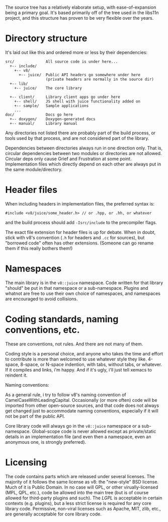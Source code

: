 The source tree has a relatively elaborate setup, with ease-of-expansion being a primary goal. It's based primarily off of the tree used in the libs11n project, and this structure has proven to be very flexible over the years.

# Directory structure #

It's laid out like this and ordered more or less by their dependencies:

```
src/              All source code is under here...
  +-- include/
    +-- v8/
      +-- juice/  Public API headers go somewhere under here
                  (private headers are normally in the source dir)
  +-- lib/
    +-- juice/    The core library

  +-- client/     Library client apps go under here
    +-- shell/    JS shell with juice functionality added on
    +-- sample/   Sample applications
    ...
doc/              Docs go here
  +-- doxygen/    Doxygen-generated docs
  +-- manual/     Library manual
```

Any directories not listed there are probably part of the build process, or tools used by that process, and are not considered part of the library.

Dependencies between directories always run in one direction only. That is, circular dependencies between two modules or directories are not allowed. Circular deps only cause Grief and Frustration at some point. Implementation files which directly depend on each other are always put in the same module/directory.

# Header files #

When including headers in implementation files, the preferred syntax is:
```
#include <v8/juice/some_header.h> // or .hpp, or .hh, or whatever
```
and the build process should add `-Isrc/include` to the precompiler flags.

The exact file extension for header files is up for debate. When in doubt, stick with v8's convention (`.h` for headers and `.cc` for sources), but "borrowed code" often has other extensions. (Someone can go rename them if this really bothers them!)

# Namespaces #

The main library is in the `v8::juice` namespace. Code written for that library "should" be put in that namespace or a sub-namespace. Plugins and whatnot are free to use their own choice of namespaces, and namespaces are encouraged to avoid collisions.

# Coding standards, naming conventions, etc. #

These are conventions, not rules. And there are not many of them.

Coding style is a personal choice, and anyone who takes the time and effort to contribute is more than welcomed to use whatever style they like. 4-space, 8-space, or N-space indention, with tabs, without tabs, or whatever. If it compiles and links, i'm happy. And if it's ugly, i'll just tell xemacs to reindent it.

Naming conventions:

As a general rule, i try to follow v8's naming convention of CamelCaseWithLeadingCapital. Occasionally (or more often) code will be imported from other open-source sources, and that code does not always get changed just to accommodate naming conventions, especially if it will not be part of the public API.

Core library code will always go in the `v8::juice` namespace or a sub-namespace. Global-scope code is never allowed except as private/static details in an implementation file (and even then a namespace, even an anonymous one, is strongly preferred).

# Licensing #

The code contains parts which are released under several licenses. The majority of it follows the same license as v8: the "new-style" BSD license. Much of it is Public Domain. In no case will GPL, or other virually-licensed (MPL, QPL, etc.), code be allowed into the main tree (but is of course allowed for third-party plugins and such). The _LGPL_ is acceptable in certain contexts (e.g. plugins), but a less strict license is required for any core library code. Permissive, non-viral licenses such as Apache, MIT, zlib, etc., are generally acceptable for core library code.